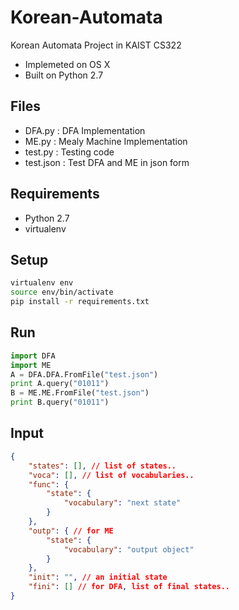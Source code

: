 Korean-Automata
===============

Korean Automata Project in KAIST CS322
- Implemeted on OS X
- Built on Python 2.7

Files
-----
- DFA.py : DFA Implementation
- ME.py : Mealy Machine Implementation
- test.py : Testing code
- test.json : Test DFA and ME in json form

Requirements
------------

- Python 2.7
- virtualenv

Setup
-----
```sh
virtualenv env
source env/bin/activate
pip install -r requirements.txt
```

Run
---
```python
import DFA
import ME
A = DFA.DFA.FromFile("test.json")
print A.query("01011")
B = ME.ME.FromFile("test.json")
print B.query("01011")
```

Input
-----
```json
{
	"states": [], // list of states..
	"voca": [], // list of vocabularies..
	"func": {
		"state": {
			"vocabulary": "next state"
		}
	},
	"outp": { // for ME
		"state": {
			"vocabulary": "output object"
		}
	},
	"init": "", // an initial state
	"fini": [] // for DFA, list of final states..
}

